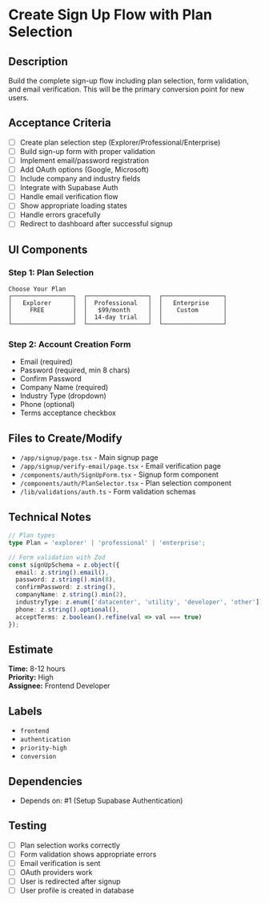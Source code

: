 # Create Sign Up Flow with Plan Selection

## Description
Build the complete sign-up flow including plan selection, form validation, and email verification. This will be the primary conversion point for new users.

## Acceptance Criteria
- [ ] Create plan selection step (Explorer/Professional/Enterprise)
- [ ] Build sign-up form with proper validation
- [ ] Implement email/password registration
- [ ] Add OAuth options (Google, Microsoft)
- [ ] Include company and industry fields
- [ ] Integrate with Supabase Auth
- [ ] Handle email verification flow
- [ ] Show appropriate loading states
- [ ] Handle errors gracefully
- [ ] Redirect to dashboard after successful signup

## UI Components

### Step 1: Plan Selection
```
Choose Your Plan
┌─────────────────┐  ┌─────────────────┐  ┌─────────────────┐
│   Explorer      │  │  Professional   │  │   Enterprise    │
│     FREE        │  │   $99/month     │  │    Custom       │
│                 │  │  14-day trial   │  │                 │
└─────────────────┘  └─────────────────┘  └─────────────────┘
```

### Step 2: Account Creation Form
- Email (required)
- Password (required, min 8 chars)
- Confirm Password
- Company Name (required)
- Industry Type (dropdown)
- Phone (optional)
- Terms acceptance checkbox

## Files to Create/Modify
- `/app/signup/page.tsx` - Main signup page
- `/app/signup/verify-email/page.tsx` - Email verification page
- `/components/auth/SignUpForm.tsx` - Signup form component
- `/components/auth/PlanSelector.tsx` - Plan selection component
- `/lib/validations/auth.ts` - Form validation schemas

## Technical Notes
```typescript
// Plan types
type Plan = 'explorer' | 'professional' | 'enterprise';

// Form validation with Zod
const signUpSchema = z.object({
  email: z.string().email(),
  password: z.string().min(8),
  confirmPassword: z.string(),
  companyName: z.string().min(2),
  industryType: z.enum(['datacenter', 'utility', 'developer', 'other']),
  phone: z.string().optional(),
  acceptTerms: z.boolean().refine(val => val === true)
});
```

## Estimate
**Time:** 8-12 hours  
**Priority:** High  
**Assignee:** Frontend Developer

## Labels
- `frontend`
- `authentication`
- `priority-high`
- `conversion`

## Dependencies
- Depends on: #1 (Setup Supabase Authentication)

## Testing
- [ ] Plan selection works correctly
- [ ] Form validation shows appropriate errors
- [ ] Email verification is sent
- [ ] OAuth providers work
- [ ] User is redirected after signup
- [ ] User profile is created in database